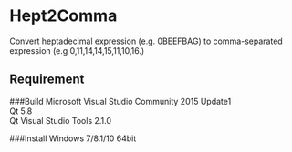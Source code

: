 Hept2Comma
====

Convert heptadecimal expression (e.g. 0BEEFBAG) to comma-separated expression (e.g 0,11,14,14,15,11,10,16.)  

## Requirement
###Build
Microsoft Visual Studio Community 2015 Update1  
Qt 5.8  
Qt Visual Studio Tools 2.1.0

###Install
Windows 7/8.1/10 64bit

